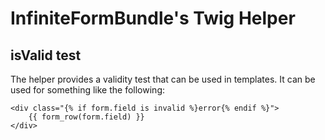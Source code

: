 InfiniteFormBundle's Twig Helper
================================

isValid test
------------

The helper provides a validity test that can be used in templates. It can be used for
something like the following:

```html+jinja
<div class="{% if form.field is invalid %}error{% endif %}">
    {{ form_row(form.field) }}
</div>
```
